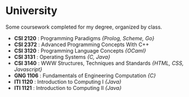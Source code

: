# University
Some coursework completed for my degree, organized by class.

* **CSI 2120** : Programming Paradigms   _{Prolog, Scheme, Go}_
* **CSI 2372** : Advanced Programming Concepts With C++
* **CSI 3120** : Programming Language Concepts   _{OCaml}_
* **CSI 3131** : Operating Systems   _{C, Java}_
* **CSI 3140** : WWW Structures, Techniques and Standards   _{HTML, CSS, Javascript}_
* **GNG 1106** : Fundamentals of Engineering Computation   _{C}_
* **ITI 1120** : Introduction to Computing I   _{Java}_
* **ITI 1121** : Introduction to Computing II   _{Java}_
